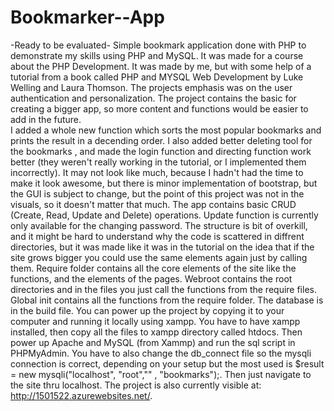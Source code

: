 # Bookmarker--App
-Ready to be evaluated-
Simple bookmark application done with PHP to demonstrate my skills using PHP and MySQL. It was made for a course about the PHP Development.
It was made by me, but with some help of a tutorial from a book called PHP and MYSQL Web Development by Luke Welling and Laura Thomson.
The projects emphasis was on the user authentication and personalization. The project contains the basic for creating a bigger app, so more content and functions would be easier to add in the future.  
I added a whole new function which sorts the most popular bookmarks and prints the result in a decending order.
I also added better deleting tool for the bookmarks , and made the login function and directing function work better (they weren't really working in the tutorial, or I implemented them incorrectly).
It may not look like much, because I hadn't had the time to make it look awesome, but there is minor implementation of bootstrap, but the GUI is subject to change, but the point of this project was not in the visuals, so it doesn't matter that much.
The app contains basic CRUD (Create, Read, Update and Delete) operations. Update function is currently only available for the changing password.
The structure is bit of overkill, and it might be hard to understand why the code is scattered in diffrent directories, but it was made like it was in the tutorial on the idea that if the site grows bigger you could use the same elements again just by calling them.
Require folder contains all the core elements of the site like the functions, and the elements of the pages. Webroot contains the root directories and in the files you just call the functions from the require files. Global init contains all the functions from the require folder.
The database is in the build file.
You can power up the project by copying it to your computer and running it locally using xampp. You have to have xampp installed, then copy all the files to xampp directory called htdocs. Then power up Apache and MySQL (from Xammp) and run the sql script in PHPMyAdmin. You have to also change the db_connect file so the mysqli connection is correct, depending on your setup but the most used is $result = new mysqli("localhost", "root","" , "bookmarks");. Then just navigate to the site thru localhost.
The project is also currently visible at: http://1501522.azurewebsites.net/.
